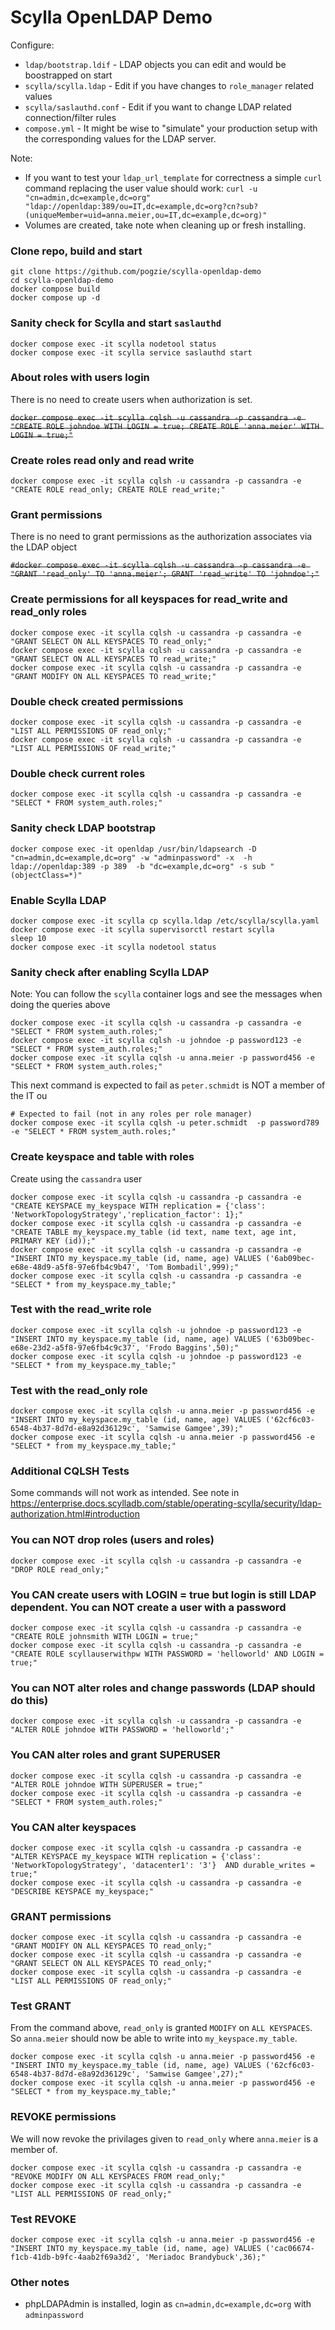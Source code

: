 # Scylla OpenLDAP Demo

Configure: 
- `ldap/bootstrap.ldif` - LDAP objects you can edit and would be boostrapped on start
- `scylla/scylla.ldap` - Edit if you have changes to `role_manager` related values
- `scylla/saslauthd.conf` - Edit if you want to change LDAP related connection/filter rules
- `compose.yml` - It might be wise to "simulate" your production setup with the corresponding values for the LDAP server. 

Note:
- If you want to test your `ldap_url_template` for correctness a simple `curl` command replacing the user value should work: `curl -u "cn=admin,dc=example,dc=org" "ldap://openldap:389/ou=IT,dc=example,dc=org?cn?sub?(uniqueMember=uid=anna.meier,ou=IT,dc=example,dc=org)"`
- Volumes are created, take note when cleaning up or fresh installing.

### Clone repo, build and start
```
git clone https://github.com/pogzie/scylla-openldap-demo
cd scylla-openldap-demo
docker compose build
docker compose up -d
```

### Sanity check for Scylla and start `saslauthd`
```
docker compose exec -it scylla nodetool status
docker compose exec -it scylla service saslauthd start
```

### About roles with users login 
There is no need to create users when authorization is set. 

<del>`docker compose exec -it scylla cqlsh -u cassandra -p cassandra -e "CREATE ROLE johndoe WITH LOGIN = true; CREATE ROLE 'anna.meier' WITH LOGIN = true;"`</del>


### Create roles read only and read write
```
docker compose exec -it scylla cqlsh -u cassandra -p cassandra -e "CREATE ROLE read_only; CREATE ROLE read_write;"
```

### Grant permissions 
There is no need to grant permissions as the authorization associates via the LDAP object

<del>`#docker compose exec -it scylla cqlsh -u cassandra -p cassandra -e "GRANT 'read_only' TO 'anna.meier'; GRANT 'read_write' TO 'johndoe';"`</del>


### Create permissions for all keyspaces for read_write and read_only roles
```
docker compose exec -it scylla cqlsh -u cassandra -p cassandra -e "GRANT SELECT ON ALL KEYSPACES TO read_only;"
docker compose exec -it scylla cqlsh -u cassandra -p cassandra -e "GRANT SELECT ON ALL KEYSPACES TO read_write;"
docker compose exec -it scylla cqlsh -u cassandra -p cassandra -e "GRANT MODIFY ON ALL KEYSPACES TO read_write;"
```

### Double check created permissions
```
docker compose exec -it scylla cqlsh -u cassandra -p cassandra -e "LIST ALL PERMISSIONS OF read_only;"
docker compose exec -it scylla cqlsh -u cassandra -p cassandra -e "LIST ALL PERMISSIONS OF read_write;"
```

### Double check current roles
```
docker compose exec -it scylla cqlsh -u cassandra -p cassandra -e "SELECT * FROM system_auth.roles;"
```

### Sanity check LDAP bootstrap

```
docker compose exec -it openldap /usr/bin/ldapsearch -D "cn=admin,dc=example,dc=org" -w "adminpassword" -x  -h ldap://openldap:389 -p 389  -b "dc=example,dc=org" -s sub "(objectClass=*)"
```

### Enable Scylla LDAP
```
docker compose exec -it scylla cp scylla.ldap /etc/scylla/scylla.yaml
docker compose exec -it scylla supervisorctl restart scylla
sleep 10
docker compose exec -it scylla nodetool status
```

### Sanity check after enabling Scylla LDAP
Note: You can follow the `scylla` container logs and see the messages when doing the queries above
```
docker compose exec -it scylla cqlsh -u cassandra -p cassandra -e "SELECT * FROM system_auth.roles;"
docker compose exec -it scylla cqlsh -u johndoe -p password123 -e "SELECT * FROM system_auth.roles;"
docker compose exec -it scylla cqlsh -u anna.meier -p password456 -e "SELECT * FROM system_auth.roles;"
```
This next command is expected to fail as `peter.schmidt` is NOT a member of the IT ou
```
# Expected to fail (not in any roles per role manager)
docker compose exec -it scylla cqlsh -u peter.schmidt  -p password789 -e "SELECT * FROM system_auth.roles;"
```

### Create keyspace and table with roles
Create using the `cassandra` user
```
docker compose exec -it scylla cqlsh -u cassandra -p cassandra -e "CREATE KEYSPACE my_keyspace WITH replication = {'class': 'NetworkTopologyStrategy','replication_factor': 1};"
docker compose exec -it scylla cqlsh -u cassandra -p cassandra -e "CREATE TABLE my_keyspace.my_table (id text, name text, age int, PRIMARY KEY (id));"
docker compose exec -it scylla cqlsh -u cassandra -p cassandra -e "INSERT INTO my_keyspace.my_table (id, name, age) VALUES ('6ab09bec-e68e-48d9-a5f8-97e6fb4c9b47', 'Tom Bombadil',999);"
docker compose exec -it scylla cqlsh -u cassandra -p cassandra -e "SELECT * from my_keyspace.my_table;"
```

### Test with the read_write role
```
docker compose exec -it scylla cqlsh -u johndoe -p password123 -e "INSERT INTO my_keyspace.my_table (id, name, age) VALUES ('63b09bec-e68e-23d2-a5f8-97e6fb4c9c37', 'Frodo Baggins',50);"
docker compose exec -it scylla cqlsh -u johndoe -p password123 -e "SELECT * from my_keyspace.my_table;"
```

### Test with the read_only role
```
docker compose exec -it scylla cqlsh -u anna.meier -p password456 -e "INSERT INTO my_keyspace.my_table (id, name, age) VALUES ('62cf6c03-6548-4b37-8d7d-e8a92d36129c', 'Samwise Gamgee',39);"
docker compose exec -it scylla cqlsh -u anna.meier -p password456 -e "SELECT * from my_keyspace.my_table;"
```

### Additional CQLSH Tests
Some commands will not work as intended. See note in https://enterprise.docs.scylladb.com/stable/operating-scylla/security/ldap-authorization.html#introduction 

### You can NOT drop roles (users and roles)
```
docker compose exec -it scylla cqlsh -u cassandra -p cassandra -e "DROP ROLE read_only;"
```

### You CAN create users with LOGIN = true but login is still LDAP dependent. You can NOT create a user with a password
```
docker compose exec -it scylla cqlsh -u cassandra -p cassandra -e "CREATE ROLE johnsmith WITH LOGIN = true;"
docker compose exec -it scylla cqlsh -u cassandra -p cassandra -e "CREATE ROLE scyllauserwithpw WITH PASSWORD = 'helloworld' AND LOGIN = true;"
```

### You can NOT alter roles and change passwords (LDAP should do this)
```
docker compose exec -it scylla cqlsh -u cassandra -p cassandra -e "ALTER ROLE johndoe WITH PASSWORD = 'helloworld';"
```

### You CAN alter roles and grant SUPERUSER
```
docker compose exec -it scylla cqlsh -u cassandra -p cassandra -e "ALTER ROLE johndoe WITH SUPERUSER = true;"
docker compose exec -it scylla cqlsh -u cassandra -p cassandra -e "SELECT * FROM system_auth.roles;"
```

### You CAN alter keyspaces
```
docker compose exec -it scylla cqlsh -u cassandra -p cassandra -e "ALTER KEYSPACE my_keyspace WITH replication = {'class': 'NetworkTopologyStrategy', 'datacenter1': '3'}  AND durable_writes = true;"
docker compose exec -it scylla cqlsh -u cassandra -p cassandra -e "DESCRIBE KEYSPACE my_keyspace;"
```

### GRANT permissions
```
docker compose exec -it scylla cqlsh -u cassandra -p cassandra -e "GRANT MODIFY ON ALL KEYSPACES TO read_only;"
docker compose exec -it scylla cqlsh -u cassandra -p cassandra -e "GRANT SELECT ON ALL KEYSPACES TO read_only;"
docker compose exec -it scylla cqlsh -u cassandra -p cassandra -e "LIST ALL PERMISSIONS OF read_only;"
```

### Test GRANT
From the command above, `read_only` is granted `MODIFY` on `ALL KEYSPACES`. So `anna.meier` should now be able to write into `my_keyspace.my_table`.
```
docker compose exec -it scylla cqlsh -u anna.meier -p password456 -e "INSERT INTO my_keyspace.my_table (id, name, age) VALUES ('62cf6c03-6548-4b37-8d7d-e8a92d36129c', 'Samwise Gamgee',27);"
docker compose exec -it scylla cqlsh -u anna.meier -p password456 -e "SELECT * from my_keyspace.my_table;"
```

### REVOKE permissions
We will now revoke the privilages given to `read_only` where `anna.meier` is a member of. 
```
docker compose exec -it scylla cqlsh -u cassandra -p cassandra -e "REVOKE MODIFY ON ALL KEYSPACES FROM read_only;"
docker compose exec -it scylla cqlsh -u cassandra -p cassandra -e "LIST ALL PERMISSIONS OF read_only;"
```

### Test REVOKE
```
docker compose exec -it scylla cqlsh -u anna.meier -p password456 -e "INSERT INTO my_keyspace.my_table (id, name, age) VALUES ('cac06674-f1cb-41db-b9fc-4aab2f69a3d2', 'Meriadoc Brandybuck',36);"
```

### Other notes
- phpLDAPAdmin is installed, login as `cn=admin,dc=example,dc=org` with `adminpassword`
